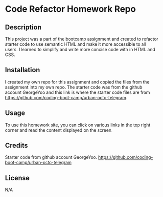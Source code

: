 # Code Refactor Homework Repo

## Description
This project was a part of the bootcamp assignment and created to refactor starter code to use semantic HTML and make it more accessible to all users. I learned to simplify and write more concise code with in HTML and CSS. 

## Installation
I created my own repo for this assignment and copied the files from the assignment into my own repo. The starter code was from the github account GeorgeYoo and this link is where the starter code files are from https://github.com/coding-boot-camp/urban-octo-telegram. 

## Usage
To use this homework site, you can click on various links in the top right corner and read the content displayed on the screen.

## Credits
Starter code from github account GeorgeYoo. https://github.com/coding-boot-camp/urban-octo-telegram


## License
N/A
